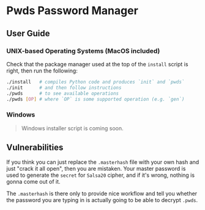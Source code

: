 # Pwds Password Manager



## User Guide


### UNIX-based Operating Systems (MacOS included)

Check that the package manager used at the top of the `install` script is right,
then run the following:

```bash
./install   # compiles Python code and produces `init` and `pwds`
./init      # and then follow instructions
./pwds      # to see available operations
./pwds [OP] # where `OP` is some supported operation (e.g. `gen`)
```


### Windows

> Windows installer script is coming soon.



## Vulnerabilities

If you think you can just replace the `.masterhash` file with your own hash and
just "crack it all open", then you are mistaken. Your master password is used to
generate the `secret` for `Salsa20` cipher, and if it's wrong, nothing is gonna
come out of it.

The `.masterhash` is there only to provide nice workflow and tell you whether
the password you are typing in is actually going to be able to decrypt `.pwds`.


